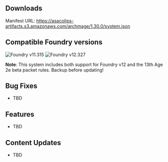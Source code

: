 ## Downloads

Manifest URL: https://asacolips-artifacts.s3.amazonaws.com/archmage/1.30.0/system.json

## Compatible Foundry versions

![Foundry v11.315](https://img.shields.io/badge/Foundry-v11.315-green) ![Foundry v12.327](https://img.shields.io/badge/Foundry-v12.327-green)

**Note**: This system includes both support for Foundry v12 and the 13th Age 2e beta packet rules. Backup before updating!

## Bug Fixes
- TBD

## Features
- TBD

## Content Updates
- TBD